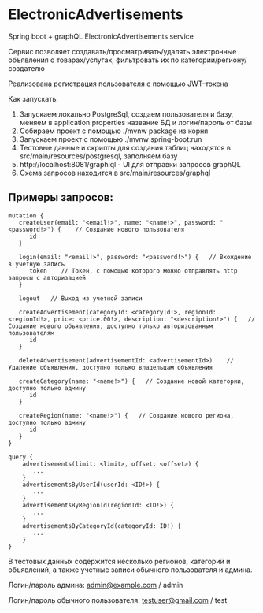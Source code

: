 # ElectronicAdvertisements
Spring boot + graphQL ElectronicAdvertisements service

Сервис позволяет создавать/просматривать/удалять электронные объявления о товарах/услугах, фильтровать их по категории/региону/создателю

Реализована регистрация пользователя с помощью JWT-токена


Как запускать:
1. Запускаем локально PostgreSql, создаем пользователя и базу, меняем в application.properties название БД и логин/пароль от базы
2. Собираем проект с помощью ./mvnw package из корня
3. Запускаем проект с помощью ./mvnw spring-boot:run
4. Тестовые данные и скрипты для создания таблиц находятся в src/main/resources/postgresql, заполняем базу
5. http://localhost:8081/graphiql - UI для отправки запросов graphQL
6. Схема запросов находится в src/main/resources/graphql

<h2>Примеры запросов:</h2>

```
mutation {
   createUser(email: "<email!>", name: "<name!>", password: "<password!>") {    // Создание нового пользователя
      id
   }
   
   login(email: "<email!>", password: "<password!>") {   // Вхождение в учетную запись
      token    // Токен, с помощью которого можно отправлять http запросы с авторизацией
   }
   
   logout   // Выход из учетной записи
   
   createAdvertisement(categoryId: <categoryId!>, regionId: <regionId!>, price: <price.00!>, description: "<description!>") {   // Создание нового объявления, доступно только авторизованным пользователям
      id
   }
   
   deleteAdvertisement(advertisementId: <advertisementId>)    // Удаление объявления, доступно только владельцам объявления
   
   createCategory(name: "<name!>") {   // Создание новой категории, доступно только админу
      id
   }
   
   createRegion(name: "<name!>") {   // Создание нового региона, доступно только админу 
      id
   }
}

query {
    advertisements(limit: <limit>, offset: <offset>) {
       ...
    }
    advertisementsByUserId(userId: <ID!>) {
       ...
    }
    advertisementsByRegionId(regionId: <ID!>) {
       ...
    }
    advertisementsByCategoryId(categoryId: ID!) {
       ...
    }
}
```

В тестовых данных содержится несколько регионов, категорий и объявлений, а также учетные записи обычного пользователя и админа.

Логин/пароль админа: admin@example.com / admin


Логин/пароль обычного пользователя: testuser@gmail.com / test

